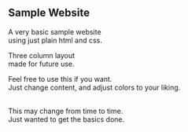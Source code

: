 ## Sample Website

A very basic sample website  
using just plain html and css.    

Three column layout  
made for future use.  

Feel free to use this if you want.  
Just change content, and adjust colors to your liking.  

 
<br>
This may change from time to time.
<br>
Just wanted to get the basics done.  
